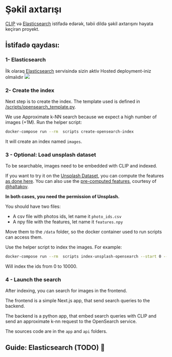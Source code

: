 # Şəkil axtarışı

[CLIP](https://huggingface.co/sentence-transformers/clip-ViT-B-32) və [Elasticsearch](https://www.elastic.co/elasticsearch) istifadə edərək, təbii dildə şəkil axtarışını həyata keçirən proyekt.



## İstifadə qaydası:

### 1- Elasticsearch

İlk olaraq [Elasticsearch](https://cloud.elastic.co/) servisində sizin aktiv Hosted deployment-iniz olmalıdır
<img src="https://i.postimg.cc/PqDY7rgM/1.jpg">

### 2- Create the index

Next step is to create the index. The template used is defined in [/scripts/opensearch_template.py](./scripts/opensearch_template.py).

We use Approximate k-NN search because we expect a high number of images (+1M). Run the helper script:

```bash
docker-compose run --rm  scripts create-opensearch-index
```

It will create an index named `images`.

### 3 - Optional: Load unsplash dataset

To be searchable, images need to be embedded with CLIP and indexed.

If you want to try it on the [Unsplash Dataset](https://unsplash.com/data), you can compute the features [as done here](https://github.com/haltakov/natural-language-image-search#on-your-machine).
You can also use the [pre-computed features](https://drive.google.com/drive/folders/1WQmedVCDIQKA2R33dkS1f980YsJXRZ-q?usp=sharing), courtesy of [@haltakov](https://github.com/haltakov).

**In both cases, you need the permission of Unsplash.**

You should have two files:

- A csv file with photos ids, let name it `photo_ids.csv`
- A npy file with the features, let name it `features.npy`

Move them to the `/data` folder, so the docker container used to run scripts can access them.

Use the helper script to index the images. For example:

```bash
docker-compose run --rm  scripts index-unsplash-opensearch --start 0 --end 10000 /data/photo_ids.csv /data/features.npy
```

Will index the ids from 0 to 10000.

### 4 - Launch the search

After indexing, you can search for images in the frontend.

The frontend is a simple Next.js app, that send search queries to the backend.

The backend is a python app, that embed search queries with CLIP and send an approximate k-nn request to the OpenSearch service.

The sources code are in the `app` and `api` folders.

## Guide: Elasticsearch (TODO) 🚧
